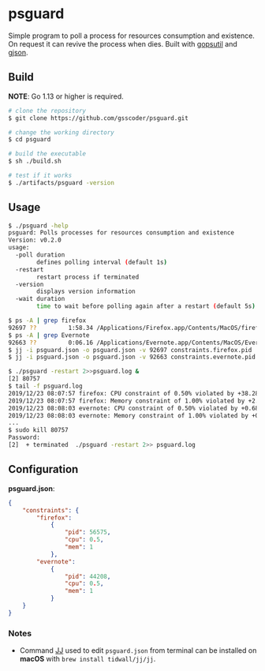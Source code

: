 # psguard

Simple program to poll a process for resources consumption and existence. On request it can revive the process when dies. Built with [gopsutil](https://github.com/shirou/gopsutil) and [gjson](https://github.com/tidwall/gjson).

## Build

**NOTE**: Go 1.13 or higher is required.
```sh
# clone the repository
$ git clone https://github.com/gsscoder/psguard.git

# change the working directory
$ cd psguard

# build the executable
$ sh ./build.sh

# test if it works
$ ./artifacts/psguard -version
```

## Usage

```sh
$ ./psguard -help   
psguard: Polls processes for resources consumption and existence
Version: v0.2.0
usage:
  -poll duration
        defines polling interval (default 1s)
  -restart
        restart process if terminated
  -version
        displays version information
  -wait duration
        time to wait before polling again after a restart (default 5s)

$ ps -A | grep firefox
92697 ??         1:58.34 /Applications/Firefox.app/Contents/MacOS/firefox
$ ps -A | grep Evernote
92663 ??         0:06.16 /Applications/Evernote.app/Contents/MacOS/Evernote
$ jj -i psguard.json -o psguard.json -v 92697 constraints.firefox.pid
$ jj -i psguard.json -o psguard.json -v 92663 constraints.evernote.pid

$ ./psguard -restart 2>>psguard.log &
[2] 80757
$ tail -f psguard.log
2019/12/23 08:07:57 firefox: CPU constraint of 0.50% violated by +38.28%
2019/12/23 08:07:57 firefox: Memory constraint of 1.00% violated by +2.14%
2019/12/23 08:08:03 evernote: CPU constraint of 0.50% violated by +0.68%
2019/12/23 08:08:03 evernote: Memory constraint of 1.00% violated by +0.24%
...
$ sudo kill 80757
Password:
[2]  + terminated  ./psguard -restart 2>> psguard.log
```

## Configuration
**psguard.json**:
```json
{
    "constraints": {
        "firefox":
            {
                "pid": 56575,
                "cpu": 0.5,
                "mem": 1
            },
        "evernote":
            {
                "pid": 44208,
                "cpu": 0.5,
                "mem": 1
            }
    }
}
```

### Notes
- Command [JJ](https://github.com/tidwall/jj) used to edit `psguard.json` from terminal can be installed on **macOS** with `brew install tidwall/jj/jj`.